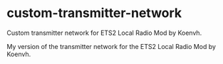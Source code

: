 # custom-transmitter-network
Custom transmitter network for ETS2 Local Radio Mod by Koenvh.

My version of the transmitter network for the ETS2 Local Radio Mod by Koenvh.
